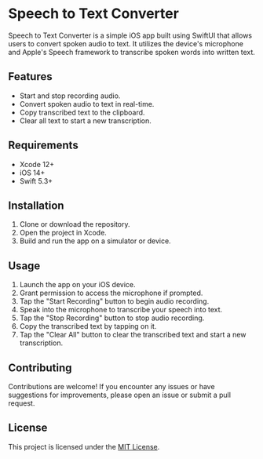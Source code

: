 # Speech to Text Converter

Speech to Text Converter is a simple iOS app built using SwiftUI that allows users to convert spoken audio to text. It utilizes the device's microphone and Apple's Speech framework to transcribe spoken words into written text.

## Features
- Start and stop recording audio.
- Convert spoken audio to text in real-time.
- Copy transcribed text to the clipboard.
- Clear all text to start a new transcription.

## Requirements
- Xcode 12+
- iOS 14+
- Swift 5.3+

## Installation
1. Clone or download the repository.
2. Open the project in Xcode.
3. Build and run the app on a simulator or device.

## Usage
1. Launch the app on your iOS device.
2. Grant permission to access the microphone if prompted.
3. Tap the "Start Recording" button to begin audio recording.
4. Speak into the microphone to transcribe your speech into text.
5. Tap the "Stop Recording" button to stop audio recording.
6. Copy the transcribed text by tapping on it.
7. Tap the "Clear All" button to clear the transcribed text and start a new transcription.

## Contributing
Contributions are welcome! If you encounter any issues or have suggestions for improvements, please open an issue or submit a pull request.

## License
This project is licensed under the [MIT License](LICENSE).
